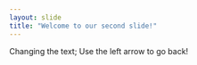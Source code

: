 ```yaml
---
layout: slide
title: "Welcome to our second slide!"
---
```

Changing the text;
Use the left arrow to go back!
